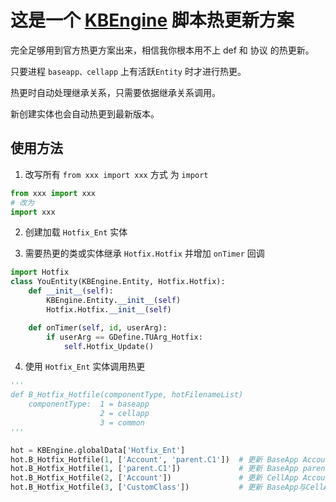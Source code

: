 # 这是一个 [KBEngine](#https://github.com/kbengine/kbengine) 脚本热更新方案

完全足够用到官方热更方案出来，相信我你根本用不上 def 和 协议 的热更新。

只要进程 `baseapp、cellapp` 上有活跃`Entity` 时才进行热更。

热更时自动处理继承关系，只需要依据继承关系调用。

新创建实体也会自动热更到最新版本。

## 使用方法
1. 改写所有 `from xxx import xxx` 方式 为 `import`
```python
from xxx import xxx
# 改为
import xxx
```
2. 创建加载 `Hotfix_Ent` 实体

3. 需要热更的类或实体继承 `Hotfix.Hotfix` 并增加 `onTimer` 回调
```python
import Hotfix
class YouEntity(KBEngine.Entity, Hotfix.Hotfix):
	def __init__(self):
		KBEngine.Entity.__init__(self)
		Hotfix.Hotfix.__init__(self)

	def onTimer(self, id, userArg):
		if userArg == GDefine.TUArg_Hotfix:
            self.Hotfix_Update()
```

4. 使用 `Hotfix_Ent` 实体调用热更
```python
'''
def B_Hotfix_Hotfile(componentType, hotFilenameList)
	componentType:  1 = baseapp
					2 = cellapp
					3 = common
'''

hot = KBEngine.globalData['Hotfix_Ent']
hot.B_Hotfix_Hotfile(1, ['Account', 'parent.C1'])  # 更新 BaseApp Account.py、parent.C1.py 文件
hot.B_Hotfix_Hotfile(1, ['parent.C1'])             # 更新 BaseApp parent.C1.py 文件
hot.B_Hotfix_Hotfile(2, ['Account'])               # 更新 CellApp Account.py 文件
hot.B_Hotfix_Hotfile(3, ['CustomClass'])           # 更新 BaseApp与CellApp 的 CustomClass.py 文件
```
